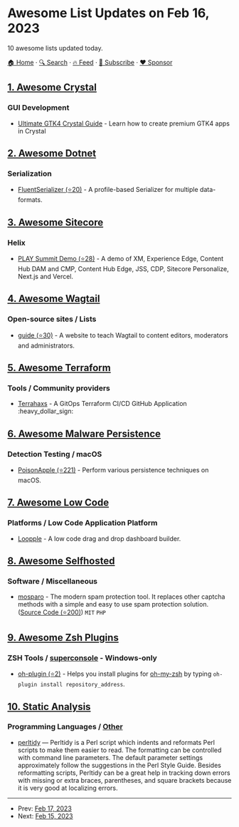 # Awesome List Updates on Feb 16, 2023

10 awesome lists updated today.

[🏠 Home](/README.md) · [🔍 Search](https://www.trackawesomelist.com/search/) · [🔥 Feed](https://www.trackawesomelist.com/rss.xml) · [📮 Subscribe](https://trackawesomelist.us17.list-manage.com/subscribe?u=d2f0117aa829c83a63ec63c2f&id=36a103854c) · [❤️  Sponsor](https://github.com/sponsors/theowenyoung)



## [1. Awesome Crystal](/content/veelenga/awesome-crystal/README.md)

### GUI Development

*   [Ultimate GTK4 Crystal Guide](https://ultimate-gtk4-crystal-guide.geopjr.dev/) - Learn how to create premium GTK4 apps in Crystal

## [2. Awesome Dotnet](/content/quozd/awesome-dotnet/README.md)

### Serialization

*   [FluentSerializer (⭐20)](https://github.com/Marvin-Brouwer/FluentSerializer#readme) - A profile-based Serializer for multiple data-formats.

## [3. Awesome Sitecore](/content/MartinMiles/awesome-sitecore/README.md)

### Helix

*   [PLAY Summit Demo (⭐28)](https://github.com/Sitecore/Sitecore.Demo.Edge) - A demo of XM, Experience Edge, Content Hub DAM and CMP, Content Hub Edge, JSS, CDP, Sitecore Personalize, Next.js and Vercel.

## [4. Awesome Wagtail](/content/springload/awesome-wagtail/README.md)

### Open-source sites / Lists

*   [guide (⭐30)](https://github.com/wagtail/guide) - A website to teach Wagtail to content editors, moderators and administrators.

## [5. Awesome Terraform](/content/shuaibiyy/awesome-terraform/README.md)

### Tools / Community providers

*   [Terrahaxs](https://www.terrahaxs.com) - A GitOps Terraform CI/CD GitHub Application :heavy\_dollar\_sign:

## [6. Awesome Malware Persistence](/content/Karneades/awesome-malware-persistence/README.md)

### Detection Testing / macOS

*   [PoisonApple (⭐221)](https://github.com/CyborgSecurity/PoisonApple) - Perform various persistence techniques on macOS.

## [7. Awesome Low Code](/content/zenitysec/awesome-low-code/README.md)

### Platforms / Low Code Application Platform

*   [Loopple](https://www.loopple.com) - A low code drag and drop dashboard builder.

## [8. Awesome Selfhosted](/content/awesome-selfhosted/awesome-selfhosted/README.md)

### Software / Miscellaneous

*   [mosparo](https://mosparo.io/) - The modern spam protection tool. It replaces other captcha methods with a simple and easy to use spam protection solution. ([Source Code (⭐200)](https://github.com/mosparo/mosparo)) `MIT` `PHP`

## [9. Awesome Zsh Plugins](/content/unixorn/awesome-zsh-plugins/README.md)

### ZSH Tools / [superconsole](https://github.com/alexchmykhalo/superconsole) - Windows-only

*   [oh-plugin (⭐2)](https://github.com/mbergo/oh-plugin) - Helps you install plugins for [oh-my-zsh](https://ohmyz.sh) by typing `oh-plugin install repository_address`.

## [10. Static Analysis](/content/analysis-tools-dev/static-analysis/README.md)

### Programming Languages / [Other](#other-1)

*   [perltidy](https://perltidy.sourceforge.net/) — Perltidy is a Perl script which indents and reformats Perl scripts to make them easier to read.
    The formatting can be controlled with command line parameters. The default parameter settings approximately follow the suggestions in the Perl Style Guide.
    Besides reformatting scripts, Perltidy can be a great help in tracking down errors with missing or extra braces, parentheses, and square brackets because it is very good at localizing errors.

---

- Prev: [Feb 17, 2023](/content/2023/02/17/README.md)
- Next: [Feb 15, 2023](/content/2023/02/15/README.md)